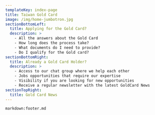 ```yaml
---
templateKey: index-page
title: Taiwan Gold Card
image: /img/home-jumbotron.jpg
sectionBottomLeft:
  title: Applying for the Gold Card?
  description: >
    - All the answers about the Gold Card
    - How long does the process take?
    - What documents do I need to provide?
    - Do I qualify for the Gold card?
sectionBottomRight:
  title: Already a Gold Card Holder?
  description: >
    - Access to our chat group where we help each other
    - Jobs opportunities that require our expertise
    - Visibility if you are looking for new opportunities
    - Receive a regular newsletter with the latest GoldCard News
sectionTopRight:
  title: Gold Card News
---
```


`markdown:footer.md`
